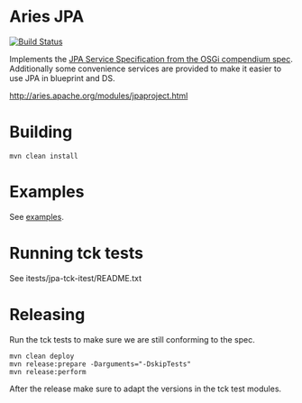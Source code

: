# Aries JPA

[![Build Status](https://builds.apache.org/buildStatus/icon?job=Aries-JPA-Trunk-JDK8)](https://builds.apache.org/job/Aries-JPA-Trunk-JDK8/)

Implements the [JPA Service Specification from the OSGi compendium spec](https://osgi.org/specification/osgi.cmpn/7.0.0/service.jpa.html). Additionally some convenience
services are provided to make it easier to use JPA in blueprint and DS.

http://aries.apache.org/modules/jpaproject.html

# Building

    mvn clean install

# Examples

See [examples](examples).

# Running tck tests

See itests/jpa-tck-itest/README.txt

# Releasing

Run the tck tests to make sure we are still conforming to the spec.

    mvn clean deploy
    mvn release:prepare -Darguments="-DskipTests"
    mvn release:perform

After the release make sure to adapt the versions in the tck test modules.
